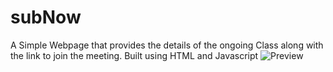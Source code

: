 # subNow
A Simple Webpage that provides the details of the ongoing Class along with the link to join the meeting.
Built using HTML and Javascript
![Preview](https://raw.githubusercontent.com/madhavbiju/subNow/main/Assets/PreviewDesktop.png)
